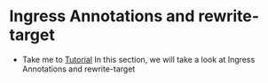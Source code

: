 # Ingress Annotations and rewrite-target
  - Take me to [Tutorial](https://kodekloud.com/courses/1378608/lectures/31704420)
  In this section, we will take a look at Ingress Annotations and rewrite-target